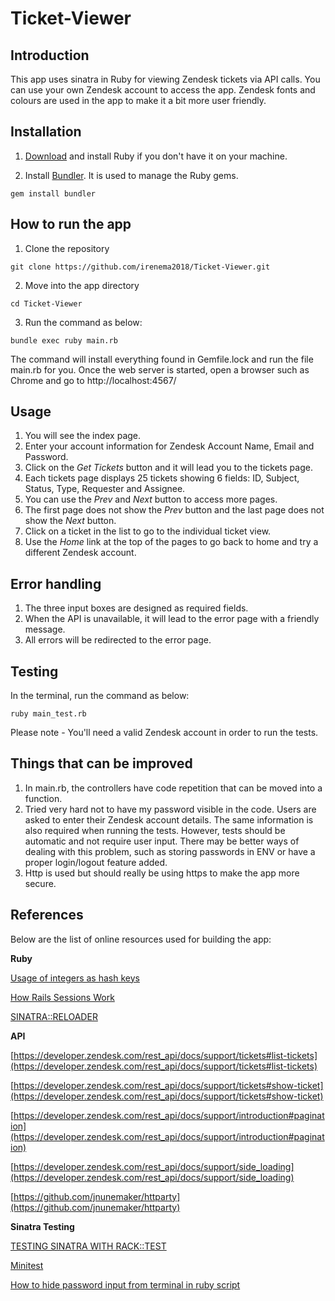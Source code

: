 # Ticket-Viewer

## Introduction
This app uses sinatra in Ruby for viewing Zendesk tickets via API calls. You can use your own Zendesk account to access the app. Zendesk fonts and colours are used in the app to make it a bit more user friendly.

## Installation
1. [Download](https://www.ruby-lang.org/en/downloads/) and install Ruby if you don't have it on your machine.

2. Install [Bundler](https://bundler.io/). It is used to manage the Ruby gems.
```
gem install bundler
```

## How to run the app
1. Clone the repository

```
git clone https://github.com/irenema2018/Ticket-Viewer.git
```

2. Move into the app directory

```
cd Ticket-Viewer
```

3. Run the command as below:

```
bundle exec ruby main.rb
```
The command will install everything found in Gemfile.lock and run the file main.rb for you. Once the web server is started, open a browser such as Chrome and go to http://localhost:4567/

## Usage
1. You will see the index page. 
2. Enter your account information for Zendesk Account Name, Email and Password. 
3. Click on the *Get Tickets* button and it will lead you to the tickets page.
4. Each tickets page displays 25 tickets showing 6 fields: ID, Subject, Status, Type, Requester and Assignee. 
5. You can use the *Prev* and *Next* button to access more pages.
6. The first page does not show the *Prev* button and the last page does not show the *Next* button. 
7. Click on a ticket in the list to go to the individual ticket view.
8. Use the *Home* link at the top of the pages to go back to home and try a different Zendesk account.

## Error handling
1. The three input boxes are designed as required fields.
2. When the API is unavailable, it will lead to the error page with a friendly message.
3. All errors will be redirected to the error page.

## Testing
In the terminal, run the command as below:
```
ruby main_test.rb
```
Please note - You'll need a valid Zendesk account in order to run the tests.

## Things that can be improved
1. In main.rb, the controllers have code repetition that can be moved into a function.
2. Tried very hard not to have my password visible in the code. Users are asked to enter their Zendesk account details. The same information is also required when running the tests. However, tests should be automatic and not require user input. There may be better ways of dealing with this problem, such as storing passwords in ENV or have a proper login/logout feature added.
3. Http is used but should really be using https to make the app more secure.

## References
Below are the list of online resources used for building the app:

**Ruby**

[Usage of integers as hash keys](https://stackoverflow.com/questions/7694317/usage-of-integers-as-hash-keys)

[How Rails Sessions Work](https://www.justinweiss.com/articles/how-rails-sessions-work/)

[SINATRA::RELOADER](http://sinatrarb.com/contrib/reloader)

**API**

[https://developer.zendesk.com/rest_api/docs/support/tickets#list-tickets](https://developer.zendesk.com/rest_api/docs/support/tickets#list-tickets)

[https://developer.zendesk.com/rest_api/docs/support/tickets#show-ticket](https://developer.zendesk.com/rest_api/docs/support/tickets#show-ticket)

[https://developer.zendesk.com/rest_api/docs/support/introduction#pagination](https://developer.zendesk.com/rest_api/docs/support/introduction#pagination)

[https://developer.zendesk.com/rest_api/docs/support/side_loading](https://developer.zendesk.com/rest_api/docs/support/side_loading)

[https://github.com/jnunemaker/httparty](https://github.com/jnunemaker/httparty)

**Sinatra Testing**

[TESTING SINATRA WITH RACK::TEST](http://sinatrarb.com/testing.html)

[Minitest](http://recipes.sinatrarb.com/p/testing/minitest?)

[How to hide password input from terminal in ruby script](https://stackoverflow.com/questions/2338889/how-to-hide-password-input-from-terminal-in-ruby-script)

